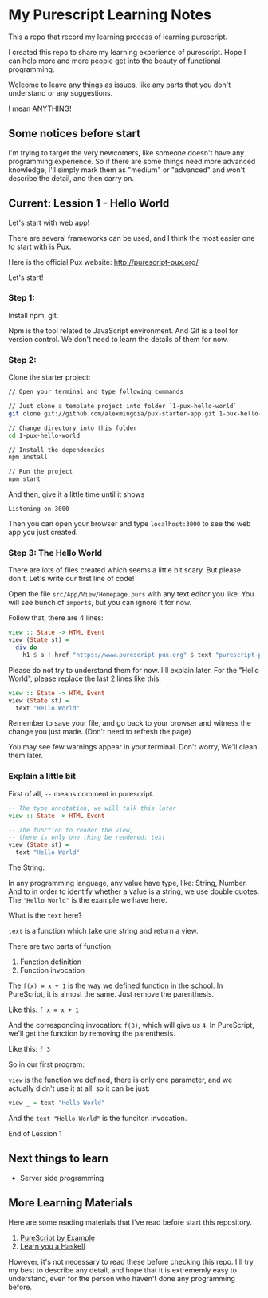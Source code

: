 # My Purescript Learning Notes

This a repo that record my learning process of learning purescript.

I created this repo to share my learning experience of purescript.
Hope I can help more and more people get into the beauty of functional programming.

Welcome to leave any things as issues, like any parts that you don't understand or any suggestions.

I mean ANYTHING!

## Some notices before start

I'm trying to target the very newcomers, like someone doesn't have any programming experience.
So if there are some things need more advanced knowledge, I'll simply mark them as "medium" or
"advanced" and won't describe the detail, and then carry on.

## Current: Lession 1 - Hello World

Let's start with web app!

There are several frameworks can be used, and I think the most easier one to start with is Pux.

Here is the official Pux website: <http://purescript-pux.org/>

Let's start!

### Step 1:

Install npm, git.

Npm is the tool related to JavaScript environment. And Git is a tool for version control.
We don't need to learn the details of them for now.

### Step 2:

Clone the starter project:

```bash
// Open your terminal and type following commands

// Just clone a template project into folder `1-pux-hello-world`
git clone git://github.com/alexmingoia/pux-starter-app.git 1-pux-hello-world

// Change directory into this folder
cd 1-pux-hello-world

// Install the dependencies
npm install

// Run the project
npm start
```

And then, give it a little time until it shows

```
Listening on 3000
```

Then you can open your browser and type `localhost:3000` to see the web app you just created.

### Step 3: The Hello World

There are lots of files created which seems a little bit scary. But please don't.
Let's write our first line of code!

Open the file `src/App/View/Homepage.purs` with any text editor you like.
You will see bunch of `import`s, but you can ignore it for now.

Follow that, there are 4 lines:

```purescript
view :: State -> HTML Event
view (State st) =
  div do
    h1 $ a ! href "https://www.purescript-pux.org" $ text "purescript-pux.org"
```

Please do not try to understand them for now. I'll explain later.
For the "Hello World", please replace the last 2 lines like this.

```purescript
view :: State -> HTML Event
view (State st) =
  text "Hello World"
```

Remember to save your file, and go back to your browser and witness the change you just made.
(Don't need to refresh the page)

You may see few warnings appear in your terminal. Don't worry, We'll clean them later.

### Explain a little bit

First of all, `--` means comment in purescript.

```purescript
-- The type annotation, we will talk this later
view :: State -> HTML Event

-- The function to render the view,
-- there is only one thing be rendered: text
view (State st) =
  text "Hello World"
```

The String:

In any programming language, any value have type, like: String, Number.
And to in order to identify whether a value is a string, we use double quotes.
The `"Hello World"` is the example we have here.

What is the `text` here?

`text` is a function which take one string and return a view.

There are two parts of function:

1. Function definition
2. Function invocation

The `f(x) = x + 1` is the way we defined function in the school.
In PureScript, it is almost the same. Just remove the parenthesis.

Like this: `f x = x + 1`

And the corresponding invocation: `f(3)`, which will give us `4`.
In PureScript, we'll get the function by removing the parenthesis.

Like this: `f 3`

So in our first program:

`view` is the function we defined, there is only one parameter,
and we actually didn't use it at all. so it can be just:

```purescript
view _ = text "Hello World"
```

And the `text "Hello World"` is the funciton invocation.

End of Lession 1

## Next things to learn

- Server side programming

## More Learning Materials

Here are some reading materials that I've read before start this repository.

1. [PureScript by Example](https://leanpub.com/purescript/read)
2. [Learn you a Haskell](http://learnyouahaskell.com/)

However, it's not necessary to read these before checking this repo.
I'll try my best to describe any detail, and hope that it is extrememly easy to
understand, even for the person who haven't done any programming before.
